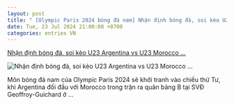 ```yaml
---
layout: post
title: " [Olympic Paris 2024 bóng đá nam] Nhận định bóng đá, soi kèo U23 Argentina vs U23 Morocco ..."
date: Tue, 23 Jul 2024 21:00:00 +0700
categories: entries VN
---
```

[Nhận định bóng đá, soi kèo U23 Argentina vs U23 Morocco ...](https://www.goal.com/vn/list/nhan-dinh-bong-da-soi-keo-u23-argentina-vs-u23-morocco-olympic-paris-2024-20h00-ngay-24-7/blt672a54404693e7e3)

![Nhận định bóng đá, soi kèo U23 Argentina vs U23 Morocco ...](https://assets.goal.com/images/v3/blt058e5fc03624d046/Argentina%20preview.png)

Môn bóng đá nam của Olympic Paris 2024 sẽ khởi tranh vào chiều thứ Tư, khi Argentina đối đầu với Morocco trong trận ra quân bảng B tại SVĐ Geoffroy-Guichard ở ...

